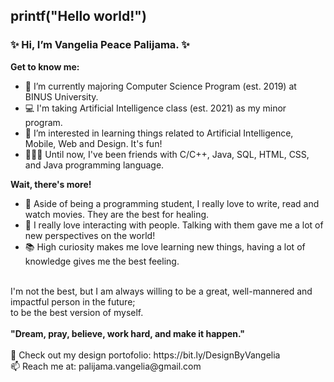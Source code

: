 <h2> printf("Hello world!") </h2>
<h3> ✨ Hi, I’m Vangelia Peace Palijama. ✨ </h3>

<b> Get to know me: </b>
- 🌱 I’m currently majoring Computer Science Program (est. 2019) at BINUS University.
- 💻 I'm taking Artificial Intelligence class (est. 2021) as my minor program.
- 👀 I’m interested in learning things related to Artificial Intelligence, Mobile, Web and Design. It's fun!
- 👩🏻‍💻 Until now, I've been friends with C/C++, Java, SQL, HTML, CSS, and Java programming language.

<b> Wait, there's more! </b>
- 🤩 Aside of being a programming student, I really love to write, read and watch movies. They are the best for healing.
- 🙌 I really love interacting with people. Talking with them gave me a lot of new perspectives on the world!
- 📚 High curiosity makes me love learning new things, having a lot of knowledge gives me the best feeling.
<br>
I'm not the best, but I am always willing to be a great, well-mannered and impactful person in the future; <br>
to be the best version of myself.
<br></br>
<b> "Dream, pray, believe, work hard, and make it happen." </b>
<br></br>
🎨 Check out my design portofolio: https://bit.ly/DesignByVangelia <br>
📫 Reach me at: palijama.vangelia@gmail.com

<!---
vangeliapeace/vangeliapeace is a ✨ special ✨ repository because its `README.md` (this file) appears on your GitHub profile.
You can click the Preview link to take a look at your changes.
--->
